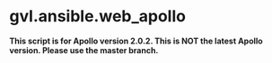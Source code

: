 # gvl.ansible.web_apollo
**This script is for Apollo version 2.0.2. This is NOT the latest Apollo version. Please use the master branch.**
